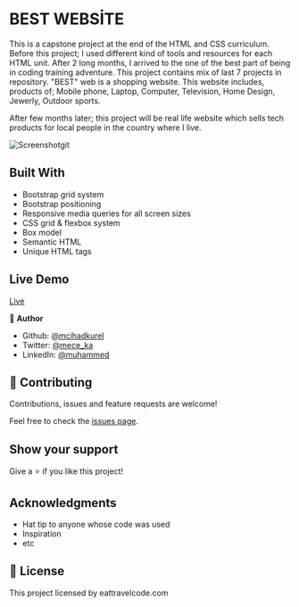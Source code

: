 # BEST WEBSİTE

This is a capstone project at the end of the HTML and CSS curriculum. Before this project; I used different kind of tools and resources for each HTML unit. After 2 long months, I arrived to the one of the best part of being in coding training adventure. This project contains mix of last 7 projects in repository. "BEST" web is a shopping website. This website includes, products of; Mobile phone, Laptop, Computer, Television, Home Design, Jewerly, Outdoor sports.

After few months later; this project will be real life website which sells tech products for local people in the country where I live.


<img src="./images/projectSS.png" alt="Screenshot">git

## Built With

- Bootstrap grid system
- Bootstrap positioning
- Responsive media queries for all screen sizes
- CSS grid & flexbox system
- Box model
- Semantic HTML
- Unique HTML tags

## Live Demo

[Live](https://raw.githack.com/mcihadkurel/Newsweek-clone/newsweek-feature/index.html)

👤 **Author**

- Github: [@mcihadkurel](https://github.com/mcihadkurel)
- Twitter: [@mece_ka](https://twitter.com/mece_ka)
- LinkedIn: [@muhammed](https://www.linkedin.com/in/muhammed-cihad-8187581a8/)


## 🤝 Contributing

Contributions, issues and feature requests are welcome!

Feel free to check the [issues page](issues/).

## Show your support

Give a ⭐️ if you like this project!

## Acknowledgments

- Hat tip to anyone whose code was used
- Inspiration
- etc

## 📝 License

This project licensed by eattravelcode.com
